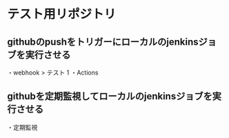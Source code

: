 # テスト用リポジトリ
## githubのpushをトリガーにローカルのjenkinsジョブを実行させる
・webhook > テスト 1
・Actions

## githubを定期監視してローカルのjenkinsジョブを実行させる
・定期監視

